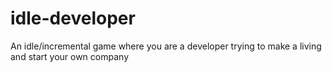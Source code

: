 # idle-developer
An idle/incremental game where you are a developer trying to make a living and start your own company
